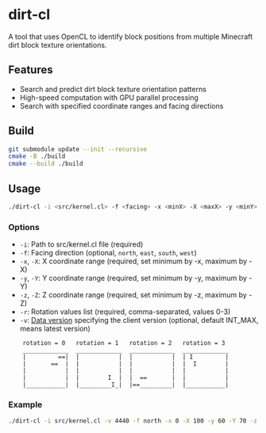 # dirt-cl

A tool that uses OpenCL to identify block positions from multiple Minecraft dirt block texture orientations.

## Features

- Search and predict dirt block texture orientation patterns
- High-speed computation with GPU parallel processing
- Search with specified coordinate ranges and facing directions

## Build

```sh
git submodule update --init --recursive
cmake -B ./build
cmake --build ./build
```

## Usage

```sh
./dirt-cl -i <src/kernel.cl> -f <facing> -x <minX> -X <maxX> -y <minY> -Y <maxY> -z <minZ> -Z <maxZ> -r <rotations> -v <dataVersion>
```

### Options

- `-i`: Path to src/kernel.cl file (required)
- `-f`: Facing direction (optional, `north`, `east`, `south`, `west`)
- `-x`, `-X`: X coordinate range (required, set minimum by -x, maximum by -X)
- `-y`, `-Y`: Y coordinate range (required, set minimum by -y, maximum by -Y)
- `-z`, `-Z`: Z coordinate range (required, set minimum by -z, maximum by -Z)
- `-r`: Rotation values list (required, comma-separated, values 0-3)
- `-v`: [Data version](https://minecraft.wiki/w/Data_version) specifying the client version (optional, default INT_MAX, means latest version)

```
    rotation = 0   rotation = 1   rotation = 2   rotation = 3
    _____________  _____________  _____________  _____________
    |         ==|  |           |  |           |  | I         |
    |       ==  |  |           |  |           |  |  I        |
    |           |  |           |  |           |  |           |
    |           |  |        I  |  |  ==       |  |           |
    |___________|  |_________I_|  |==_________|  |___________|
```

### Example

```sh
./dirt-cl -i src/kernel.cl -v 4440 -f north -x 0 -X 100 -y 60 -Y 70 -z 0 -Z 100 -r 0,1,2,3
```
